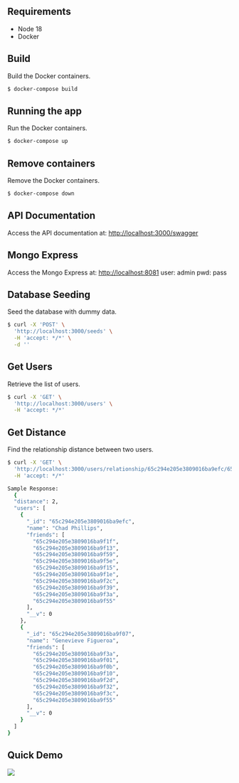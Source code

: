 ## Requirements
 - Node 18
 - Docker
## Build
Build the Docker containers.

```bash
$ docker-compose build
```

## Running the app
Run the Docker containers.

```bash
$ docker-compose up
```


## Remove containers
Remove the Docker containers.

```bash
$ docker-compose down
```


## API Documentation
Access the API documentation at:
[http://localhost:3000/swagger](http://localhost:3000/swagger)

## Mongo Express
Access the Mongo Express at:
[http://localhost:8081](http://localhost:8081)
user: admin
pwd: pass

## Database Seeding

Seed the database with dummy data.


```bash
$ curl -X 'POST' \
  'http://localhost:3000/seeds' \
  -H 'accept: */*' \
  -d ''
```


## Get Users
Retrieve the list of users.
```bash
$ curl -X 'GET' \
  'http://localhost:3000/users' \
  -H 'accept: */*'
```

## Get Distance
Find the relationship distance between two users.
```bash
$ curl -X 'GET' \
  'http://localhost:3000/users/relationship/65c294e205e3809016ba9efc/65c294e205e3809016ba9f07' \
  -H 'accept: */*'

Sample Response:
  {
  "distance": 2,
  "users": [
    {
      "_id": "65c294e205e3809016ba9efc",
      "name": "Chad Phillips",
      "friends": [
        "65c294e205e3809016ba9f1f",
        "65c294e205e3809016ba9f13",
        "65c294e205e3809016ba9f59",
        "65c294e205e3809016ba9f5e",
        "65c294e205e3809016ba9f15",
        "65c294e205e3809016ba9f1e",
        "65c294e205e3809016ba9f2c",
        "65c294e205e3809016ba9f39",
        "65c294e205e3809016ba9f3a",
        "65c294e205e3809016ba9f55"
      ],
      "__v": 0
    },
    {
      "_id": "65c294e205e3809016ba9f07",
      "name": "Genevieve Figueroa",
      "friends": [
        "65c294e205e3809016ba9f3a",
        "65c294e205e3809016ba9f01",
        "65c294e205e3809016ba9f0b",
        "65c294e205e3809016ba9f10",
        "65c294e205e3809016ba9f2d",
        "65c294e205e3809016ba9f32",
        "65c294e205e3809016ba9f3c",
        "65c294e205e3809016ba9f55"
      ],
      "__v": 0
    }
  ]
}
```


## Quick Demo

![](https://github.com/alpdogan/cs-api/blob/main/swagger.gif?raw=true)
